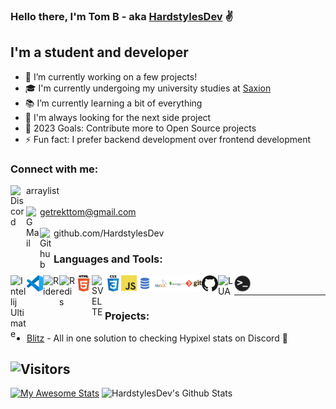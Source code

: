 ### Hello there, I'm Tom B - aka [HardstylesDev](https://github.com/hardstylesdev) ✌

## I'm a student and developer
- 🔭 I’m currently working on a few projects!
- 🎓 I'm currently undergoing my university studies at [Saxion](https://saxion.nl)
- 📚 I’m currently learning a bit of everything
- 🎯 I'm always looking for the next side project
- 🥅 2023 Goals: Contribute more to Open Source projects
- ⚡ Fun fact: I prefer backend development over frontend development

### Connect with me:

<img align="left" alt="Discord" width="25px" src="https://assets-global.website-files.com/6257adef93867e50d84d30e2/636e0a6a49cf127bf92de1e2_icon_clyde_blurple_RGB.png" /> arraylist<br>
<br>
<img align="left" alt="GMail" width="22px" src="https://upload.wikimedia.org/wikipedia/commons/4/4e/Gmail_Icon.png"/> getrekttom@gmail.com<br>
<br>
<img align="left" alt="Github" width="22px" src="https://assets.ifttt.com/images/channels/2107379463/icons/monochrome_large.png" /> github.com/HardstylesDev


### Languages and Tools:
[<img align="left" alt="Intellij Ultimate" width="26px" src="https://upload.wikimedia.org/wikipedia/commons/thumb/9/9c/IntelliJ_IDEA_Icon.svg/1200px-IntelliJ_IDEA_Icon.svg.png">][website]
[<img align="left" alt="Visual Studio Code" width="26px" src="https://raw.githubusercontent.com/github/explore/80688e429a7d4ef2fca1e82350fe8e3517d3494d/topics/visual-studio-code/visual-studio-code.png" />][website]
[<img align="left" alt="Rider" width="26px" src="https://upload.wikimedia.org/wikipedia/commons/thumb/6/6e/JetBrains_Rider_Icon.svg/1200px-JetBrains_Rider_Icon.svg.png" />][website]
[<img align="left" alt="Redis" width="26px" src="https://cdn4.iconfinder.com/data/icons/redis-2/1451/Untitled-2-512.png" />][website]
[<img align="left" alt="HTML5" width="26px" src="https://raw.githubusercontent.com/github/explore/80688e429a7d4ef2fca1e82350fe8e3517d3494d/topics/html/html.png" />][website]
[<img align="left" alt="SVELTE" width="21px" src="https://upload.wikimedia.org/wikipedia/commons/thumb/1/1b/Svelte_Logo.svg/1200px-Svelte_Logo.svg.png" />][website]
[<img align="left" alt="CSS3" width="26px" src="https://raw.githubusercontent.com/github/explore/80688e429a7d4ef2fca1e82350fe8e3517d3494d/topics/css/css.png" />][website]

[<img align="left" alt="JavaScript" width="25px" src="https://raw.githubusercontent.com/github/explore/80688e429a7d4ef2fca1e82350fe8e3517d3494d/topics/javascript/javascript.png" />][website]
[<img align="left" alt="SQL" width="26px" src="https://raw.githubusercontent.com/github/explore/80688e429a7d4ef2fca1e82350fe8e3517d3494d/topics/sql/sql.png" />][website]
[<img align="left" alt="MySQL" width="26px" src="https://raw.githubusercontent.com/github/explore/80688e429a7d4ef2fca1e82350fe8e3517d3494d/topics/mysql/mysql.png" />][website]
[<img align="left" alt="MongoDB" width="26px" src="https://raw.githubusercontent.com/github/explore/80688e429a7d4ef2fca1e82350fe8e3517d3494d/topics/mongodb/mongodb.png" />][website]
[<img align="left" alt="Git" width="26px" src="https://raw.githubusercontent.com/github/explore/80688e429a7d4ef2fca1e82350fe8e3517d3494d/topics/git/git.png" />][website]
[<img align="left" alt="GitHub" width="26px" src="https://raw.githubusercontent.com/github/explore/78df643247d429f6cc873026c0622819ad797942/topics/github/github.png" />][website]
[<img align="left" alt="LUA" width="26px" src="https://upload.wikimedia.org/wikipedia/commons/thumb/c/cf/Lua-Logo.svg/2048px-Lua-Logo.svg.png" />][website]
[<img align="left" alt="HTML5" width="26px" src="https://raw.githubusercontent.com/github/explore/80688e429a7d4ef2fca1e82350fe8e3517d3494d/topics/terminal/terminal.png" />][website]
<br />

---


### Projects:
- [Blitz](https://theblitzbot.com) - All in one solution to checking Hypixel stats on Discord 📢

![Visitors](https://api.visitorbadge.io/api/visitors?path=https%3A%2F%2Fgithub.com%2FHardstylesDev%2FHardstylesDev&label=Visitors&countColor=%23552AC9)
---

[![My Awesome Stats](https://awesome-github-stats.azurewebsites.net/user-stats/HardstylesDev?cardType=level&theme=github-dark&Ring=4F00DD&Background=000224&Text=DDDDDD&Title=595BFF&Border=4F00DD)](https://git.io/awesome-stats-card)
<img width="500px" alt="HardstylesDev's Github Stats" src="https://github-readme-stats.vercel.app/api/top-langs/?username=HardstylesDev&layout=compact&theme=github_dark&show_icons=true&hide_border=true" />

[website]: https://github.com/HardstylesDev
[gmail]: https://mail.google.com/mail/u/0/#inbox
